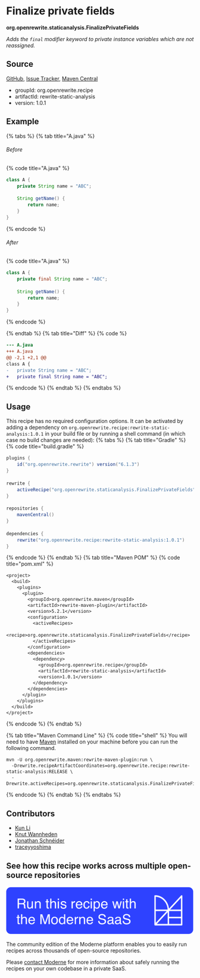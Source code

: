 # Finalize private fields

**org.openrewrite.staticanalysis.FinalizePrivateFields**

_Adds the `final` modifier keyword to private instance variables which are not reassigned._

## Source

[GitHub](https://github.com/openrewrite/rewrite-static-analysis/blob/main/src/main/java/org/openrewrite/staticanalysis/FinalizePrivateFields.java), [Issue Tracker](https://github.com/openrewrite/rewrite-static-analysis/issues), [Maven Central](https://central.sonatype.com/artifact/org.openrewrite.recipe/rewrite-static-analysis/1.0.1/jar)

* groupId: org.openrewrite.recipe
* artifactId: rewrite-static-analysis
* version: 1.0.1

## Example


{% tabs %}
{% tab title="A.java" %}

###### Before
{% code title="A.java" %}
```java
class A {
    private String name = "ABC";

    String getName() {
        return name;
    }
}
```
{% endcode %}

###### After
{% code title="A.java" %}
```java
class A {
    private final String name = "ABC";

    String getName() {
        return name;
    }
}
```
{% endcode %}

{% endtab %}
{% tab title="Diff" %}
{% code %}
```diff
--- A.java
+++ A.java
@@ -2,1 +2,1 @@
class A {
-   private String name = "ABC";
+   private final String name = "ABC";

```
{% endcode %}
{% endtab %}
{% endtabs %}


## Usage

This recipe has no required configuration options. It can be activated by adding a dependency on `org.openrewrite.recipe:rewrite-static-analysis:1.0.1` in your build file or by running a shell command (in which case no build changes are needed): 
{% tabs %}
{% tab title="Gradle" %}
{% code title="build.gradle" %}
```groovy
plugins {
    id("org.openrewrite.rewrite") version("6.1.3")
}

rewrite {
    activeRecipe("org.openrewrite.staticanalysis.FinalizePrivateFields")
}

repositories {
    mavenCentral()
}

dependencies {
    rewrite("org.openrewrite.recipe:rewrite-static-analysis:1.0.1")
}
```
{% endcode %}
{% endtab %}
{% tab title="Maven POM" %}
{% code title="pom.xml" %}
```markup
<project>
  <build>
    <plugins>
      <plugin>
        <groupId>org.openrewrite.maven</groupId>
        <artifactId>rewrite-maven-plugin</artifactId>
        <version>5.2.1</version>
        <configuration>
          <activeRecipes>
            <recipe>org.openrewrite.staticanalysis.FinalizePrivateFields</recipe>
          </activeRecipes>
        </configuration>
        <dependencies>
          <dependency>
            <groupId>org.openrewrite.recipe</groupId>
            <artifactId>rewrite-static-analysis</artifactId>
            <version>1.0.1</version>
          </dependency>
        </dependencies>
      </plugin>
    </plugins>
  </build>
</project>
```
{% endcode %}
{% endtab %}

{% tab title="Maven Command Line" %}
{% code title="shell" %}
You will need to have [Maven](https://maven.apache.org/download.cgi) installed on your machine before you can run the following command.

```shell
mvn -U org.openrewrite.maven:rewrite-maven-plugin:run \
  -Drewrite.recipeArtifactCoordinates=org.openrewrite.recipe:rewrite-static-analysis:RELEASE \
  -Drewrite.activeRecipes=org.openrewrite.staticanalysis.FinalizePrivateFields
```
{% endcode %}
{% endtab %}
{% endtabs %}

## Contributors
* [Kun Li](kun@moderne.io)
* [Knut Wannheden](knut.wannheden@mobi.ch)
* [Jonathan Schnéider](jkschneider@gmail.com)
* [traceyyoshima](tracey.yoshima@gmail.com)


## See how this recipe works across multiple open-source repositories

[![Moderne Link Image](/.gitbook/assets/ModerneRecipeButton.png)](https://app.moderne.io/recipes/org.openrewrite.staticanalysis.FinalizePrivateFields)

The community edition of the Moderne platform enables you to easily run recipes across thousands of open-source repositories.

Please [contact Moderne](https://moderne.io/product) for more information about safely running the recipes on your own codebase in a private SaaS.
